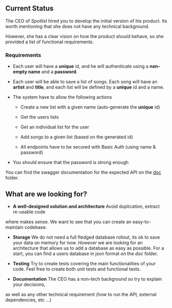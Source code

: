 ## Current Status

The CEO of _Spotlist_ hired you to develop the initial version of his product. Its worth mentioning that she does not have any technical background.

However, she has a clear vision on how the product should behave, so she provided a list of functional requirements.

### Requirements

* Each user will have a **unique** id, and he will authenticate using a **non-empty name** and a **password**.

* Each user will be able to save a list of songs. Each song will have an **artist** and **title**, and each list will be defined by a **unique** id and a name.

* The system have to allow the following actions

    * Create a new list with a given name (auto-generate the **unique** id)

    * Get the users lists

    * Get an individual list for the user

    * Add songs to a given list (based on the generated id)

    * All endpoints have to be secured with Basic Auth (using name & password) 

* You should ensure that the password is strong enough



You can find the swagger documentation for the expected API on the [doc](./doc/swagger.yaml) folder.

## What are we looking for?



* **A well-designed solution and architecture** Avoid duplication, extract re-usable code

where makes sense. We want to see that you can create an easy-to-maintain codebase.

* **Storage** We do not need a full fledged database rollout, its ok to save your data on memory for now. _However_ we are looking for an architecture that allows us to add a database as easy as possible. For a start, you can find a users database in json format on the _doc_ folder.

* **Testing** Try to create tests covering the main functionalities of your code. Feel free to create both unit tests and functional tests.

* **Documentation** The CEO has a non-tech background so try to explain your decisions, 

as well as any other technical requirement (how to run the API, external dependencies, etc ...)